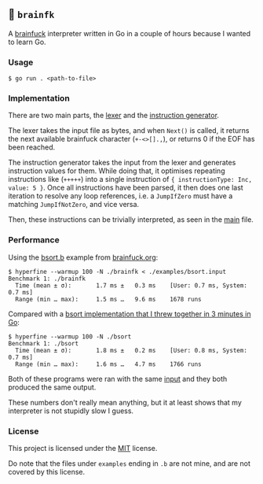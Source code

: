 ## 🧠 `brainfk`

A [brainfuck](https://brainfuck.org/) interpreter written in Go in a couple of hours because I wanted to learn Go.

### Usage

```shell
$ go run . <path-to-file>
```

### Implementation

There are two main parts, the [lexer](./lexer.go) and the [instruction generator](./instruction.go).

The lexer takes the input file as bytes, and when `Next()` is called, it returns the next available brainfuck
character (`+-<>[].,`), or returns 0 if the EOF has been reached.

The instruction generator takes the input from the lexer and generates instruction values for them. While doing that, 
it optimises repeating instructions like (`+++++`) into a single instruction of `{ instructionType: Inc, value: 5 }`. 
Once all instructions have been parsed, it then does one last iteration to resolve any loop references, i.e. a 
`JumpIfZero` must have a matching `JumpIfNotZero`, and vice versa.

Then, these instructions can be trivially interpreted, as seen in the [main](./main.go) file.

### Performance

Using the [bsort.b](./examples/bsort.b) example from [brainfuck.org](https://brainfuck.org/):

```shell
$ hyperfine --warmup 100 -N ./brainfk < ./examples/bsort.input
Benchmark 1: ./brainfk
  Time (mean ± σ):       1.7 ms ±   0.3 ms    [User: 0.7 ms, System: 0.7 ms]
  Range (min … max):     1.5 ms …   9.6 ms    1678 runs
```

Compared with a [bsort implementation that I threw together in 3 minutes in Go](./examples/bsort.go):

```shell
$ hyperfine --warmup 100 -N ./bsort
Benchmark 1: ./bsort
  Time (mean ± σ):       1.8 ms ±   0.2 ms    [User: 0.8 ms, System: 0.7 ms]
  Range (min … max):     1.6 ms …   4.7 ms    1766 runs
```

Both of these programs were ran with the same [input](./examples/bsort.input) and they both produced the same output.

These numbers don't really mean anything, but it at least shows that my interpreter is not stupidly slow I guess.

### License

This project is licensed under the [MIT](https://choosealicense.com/licenses/mit/) license.

Do note that the files under `examples` ending in `.b` are not mine, and are not covered by this license.
